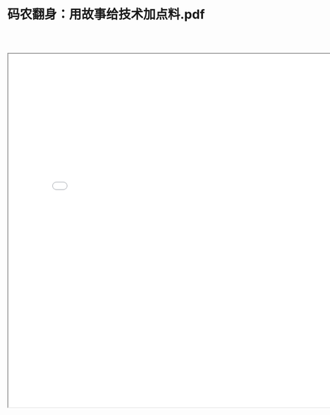# 码农翻身：用故事给技术加点料.pdf

<!-- <div style="height: 100vh;width: 800px; padding-top: 50px">
<embed
  src="../pdfBook/码农翻身：用故事给技术加点料.pdf"
  type="application/pdf"
  width="100%"
  height="1000px"
/>
</div> -->

<div style="height: 100vh;width: 800px; padding-top: 50px">
<iframe src="../pdfBook/码农翻身：用故事给技术加点料.pdf" width="100%" height="800px"></iframe>
</div>
